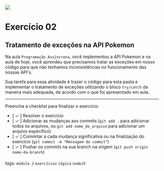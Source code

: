 ![](https://i.imgur.com/xG74tOh.png)

# Exercício 02

## Tratamento de exceções na API Pokemon

Na aula `Programação Assíncrona`, você implementou a API Pokemon e na aula de hoje, você aprendeu que precisamos tratar as exceções em nosso código para que não tenhamos inconsistências no funcionamento das nossas API's.

Sua tarefa para essa atividade é trazer o código para esta pasta e implementar o tratamento de exceções utilizando o bloco `try/catch` da maneira mais adequada, de acordo com o que foi apresentado em aula.

---

Preencha a checklist para finalizar o exercício:

- [ ✓ ] Resolver o exercício
- [ ✓ ] Adicionar as mudanças aos commits (`git add .` para adicionar todos os arquivos, ou `git add nome_do_arquivo` para adicionar um arquivo específico)
- [ ✓ ] Commitar a cada mudança significativa ou na finalização do exercício (`git commit -m "Mensagem do commit"`)
- [ ✓ ] Pushar os commits na sua branch na origem (`git push origin nome-da-branch`)

###### tags: `módulo 2` `exercícios` `lógica` `nodeJS`
